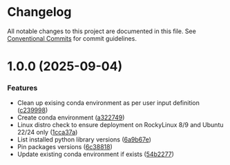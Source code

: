 # Changelog

All notable changes to this project are documented in this file. See
[Conventional Commits](https://conventionalcommits.org) for commit guidelines.

# 1.0.0 (2025-09-04)


### Features

* Clean up exising conda environment as per user input definition ([c239998](https://github.com/ewcloud/ewc-ansible-role-data-tailor/commit/c239998b7fbefae0240acd2044cf7a697e0e61cf))
* Create conda environment ([a322749](https://github.com/ewcloud/ewc-ansible-role-data-tailor/commit/a322749fa65a4af7962f3ee03b71ba7a623c115d))
* Linux distro check to ensure deployment on RockyLinux 8/9 and Ubuntu 22/24 only ([1cca37a](https://github.com/ewcloud/ewc-ansible-role-data-tailor/commit/1cca37ab5f4795913e7227bb9f1f37c3767be112))
* List installed python library versions ([6a9b67e](https://github.com/ewcloud/ewc-ansible-role-data-tailor/commit/6a9b67eec630ba11d6cd95478c216313159b414c))
* Pin packages versions ([6c38818](https://github.com/ewcloud/ewc-ansible-role-data-tailor/commit/6c38818fdc72b8f2474d80160d63dcf99df1a89d))
* Update existing conda environment if exists ([54b2277](https://github.com/ewcloud/ewc-ansible-role-data-tailor/commit/54b22773c15a81759792776d1e18f1a88762ef78))
